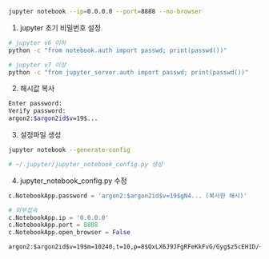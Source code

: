 ```bash
jupyter notebook --ip=0.0.0.0 --port=8888 --no-browser
```


1. jupyter 초기 비밀번호 설정
```bash
# jupyter v6 이하
python -c "from notebook.auth import passwd; print(passwd())"

# jupyter v7 이상
python -c "from jupyter_server.auth import passwd; print(passwd())"
```

2. 해시값 복사
```bash
Enter password:
Verify password:
argon2:$argon2id$v=19$...
```

3. 설정파일 생성
```bash
jupyter notebook --generate-config

# ~/.jupyter/jupyter_notebook_config.py 생성
```

4. jupyter_notebook_config.py 수정
```python
c.NotebookApp.password = 'argon2:$argon2id$v=19$gN4... (복사한 해시)'

# 외부접속
c.NotebookApp.ip = '0.0.0.0'
c.NotebookApp.port = 8888
c.NotebookApp.open_browser = False
```

```
argon2:$argon2id$v=19$m=10240,t=10,p=8$QxLX6J9JFgRFeKkFvG/Gyg$z5cEH1D/+mDTU/g4d9PtpXv0xJVpGz4QeKigQh5zTe8
```